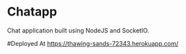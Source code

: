 # Chatapp
Chat application built using NodeJS and SocketIO.

#Deployed At
https://thawing-sands-72343.herokuapp.com/
